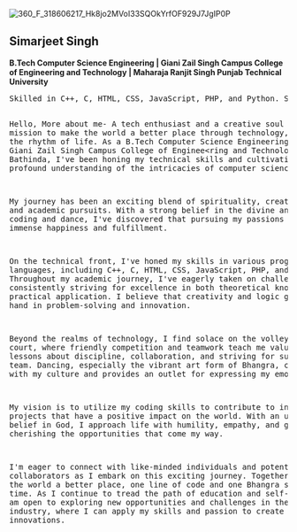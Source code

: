 ![360_F_318606217_Hk8jo2MVoI33SQOkYrfOF929J7JgIP0P](https://user-images.githubusercontent.com/130891817/232280778-77fcd051-7f5e-406e-a7d1-be502243f8f5.jpg)
<html> <h2>Simarjeet Singh</h2>
<b>B.Tech Computer Science Engineering | Giani Zail Singh Campus College of Engineering and Technology | Maharaja Ranjit Singh Punjab Technical University</b>
<pre>
Skilled in C++, C, HTML, CSS, JavaScript, PHP, and Python. Seeking opportunities to leverage technical skills and creativity for impactful projects.  Passionate about innovation and making a positive contribution to the world.


Hello,
More about me- 
A tech enthusiast and a creative soul on a mission to make the world a better place through technology, faith, and the rhythm of life. As a B.Tech Computer Science Engineering student at Giani Zail Singh Campus College of Enginee<ring and Technology, Bathinda, I've been honing my technical skills and cultivating a profound understanding of the intricacies of computer science.

My journey has been an exciting blend of spirituality, creativity, and academic pursuits. With a strong belief in the divine and a love for coding and dance, I've discovered that pursuing my passions brings immense happiness and fulfillment.</p>

On the technical front, I've honed my skills in various programming languages, including C++, C, HTML, CSS, JavaScript, PHP, and Python. Throughout my academic journey, I've eagerly taken on challenges, consistently striving for excellence in both theoretical knowledge and practical application. I believe that creativity and logic go hand in hand in problem-solving and innovation.

Beyond the realms of technology, I find solace on the volleyball court, where friendly competition and teamwork teach me valuable life lessons about discipline, collaboration, and striving for success as a team. Dancing, especially the vibrant art form of Bhangra, connects me with my culture and provides an outlet for expressing my emotions.

My vision is to utilize my coding skills to contribute to innovative projects that have a positive impact on the world. With an unwavering belief in God, I approach life with humility, empathy, and gratitude, cherishing the opportunities that come my way.

I'm eager to connect with like-minded individuals and potential collaborators as I embark on this exciting journey. Together, let's make the world a better place, one line of code and one Bhangra step at a time. As I continue to tread the path of education and self-discovery, I am open to exploring new opportunities and challenges in the tech industry, where I can apply my skills and passion to create meaningful innovations.
</pre>
</html>

